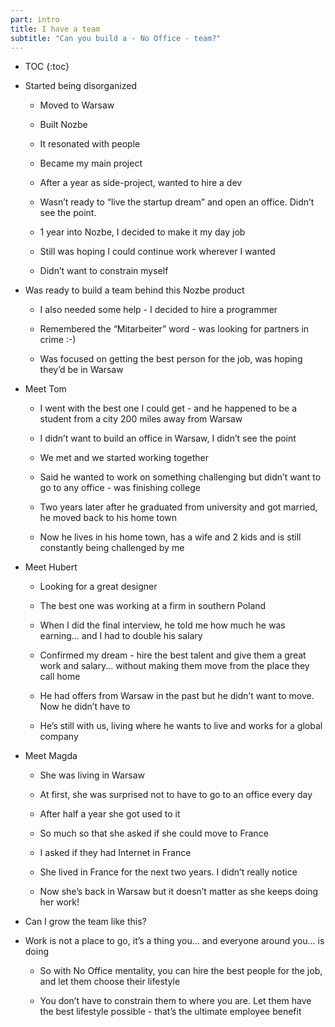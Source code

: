 ```yaml
---
part: intro
title: I have a team
subtitle: "Can you build a - No Office - team?"
---
```


* TOC
{:toc}

- Started being disorganized

	- Moved to Warsaw

	- Built Nozbe

	- It resonated with people

	- Became my main project

	- After a year as side-project, wanted to hire a dev

	- Wasn’t ready to “live the startup dream” and open an office. Didn’t see the point.

	- 1 year into Nozbe, I decided to make it my day job

	- Still was hoping I could continue work wherever I wanted

	- Didn’t want to constrain myself

- Was ready to build a team behind this Nozbe product

	- I also needed some help - I decided to hire a programmer

	- Remembered the “Mitarbeiter” word - was looking for partners in crime :-)

	- Was focused on getting the best person for the job, was hoping they’d be in Warsaw

- Meet Tom

	- I went with the best one I could get - and he happened to be a student from a city 200 miles away from Warsaw

	- I didn’t want to build an office in Warsaw, I didn’t see the point

	- We met and we started working together

	- Said he wanted to work on something challenging but didn’t want to go to any office - was finishing college

	- Two years later after he graduated from university and got married, he moved back to his home town

	- Now he lives in his home town, has a wife and 2 kids and is still constantly being challenged by me

- Meet Hubert

	- Looking for a great designer

	- The best one was working at a firm in southern Poland

	- When I did the final interview, he told me how much he was earning... and I had to double his salary

	- Confirmed my dream - hire the best talent and give them a great work and salary... without making them move from the place they call home

	- He had offers from Warsaw in the past but he didn’t want to move. Now he didn’t have to

	- He’s still with us, living where he wants to live and works for a global company

- Meet Magda

	- She was living in Warsaw

	- At first, she was surprised not to have to go to an office every day

	- After half a year she got used to it

	- So much so that she asked if she could move to France

	- I asked if they had Internet in France

	- She lived in France for the next two years. I didn’t really notice

	- Now she’s back in Warsaw but it doesn’t matter as she keeps doing her work!

- Can I grow the team like this?

- Work is not a place to go, it’s a thing you... and everyone around you... is doing

	- So with No Office mentality, you can hire the best people for the job, and let them choose their lifestyle

	- You don’t have to constrain them to where you are. Let them have the best lifestyle possible - that’s the ultimate employee benefit
